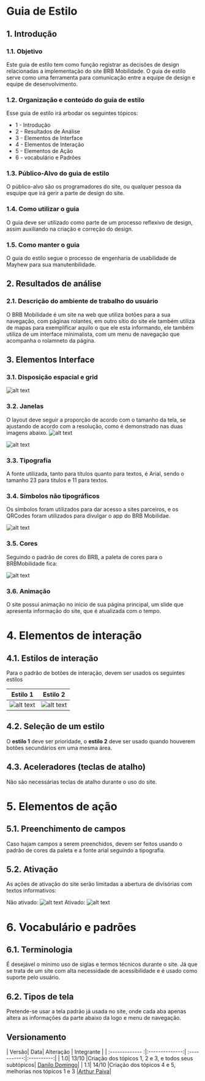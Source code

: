 # Guia de Estilo

## 1. Introdução

### 1.1. Objetivo

 Este guia de estilo tem como função registrar as decisões de design relacionadas a implementação do site BRB Mobilidade. O guia de estilo serve como uma ferramenta para comunicação entre a equipe de design e equipe de desenvolvimento.

### 1.2. Organização e conteúdo do guia de estilo

Esse guia de estilo irá arbodar os seguintes tópicos:

* 1 - Introdução
* 2 - Resultados de Análise
* 3 - Elementos de Interface
* 4 - Elementos de Interação
* 5 - Elementos de Ação
* 6 - vocabulário e Padrões

### 1.3. Público-Alvo do guia de estilo

O público-alvo são os programadores do site, ou qualquer pessoa da esquipe que irá gerir a parte de design do site.

### 1.4. Como utilizar o guia

O guia deve ser utilizado como parte de um processo reflexivo de design, assim auxiliando na criação e correção do design.

### 1.5. Como manter o guia

O guia do estilo segue o processo de engenharia de usabilidade de Mayhew para sua manutenbilidade.

## 2. Resultados de análise

### 2.1. Descrição do ambiente de trabalho do usuário

O BRB Mobilidade é um site na web que utiliza botões para a sua navegação, com páginas rolantes, em outro sítio do site ele também utiliza de mapas para exemplificar aquilo o que ele esta informando, ele também utiliza de um interface minimalista, com um menu de navegação que acompanha o rolamneto da página.

## 3. Elementos Interface

### 3.1. Disposição espacial e grid

![alt text](../images/disposicao_espacial_e_grid.png)

### 3.2. Janelas

O layout deve seguir a proporção de acordo com o tamanho da tela, se ajustando de acordo com a resolução, como é demonstrado nas duas imagens abaixo.
![alt text](../images/guia_janela1.png)

![alt text](../images/guia_janela2.png)

### 3.3. Tipografia

A fonte utilizada, tanto para títulos quanto para textos, é Arial, sendo o tamanho 23 para titulos e 11 para textos.

### 3.4. Símbolos não tipográficos

Os símbolos foram utilizados para dar acesso a sites parceiros, e os QRCodes foram utilizados para divulgar o app do BRB Mobilidae.

![alt text](../images/naotipograficos.png)

### 3.5. Cores

Seguindo o padrão de cores do BRB, a paleta de cores para o BRBMobilidade fica:


![alt text](../images/paleta.jpeg)

### 3.6. Animação

O site possui animação no inicio de sua página principal, um slide que apresenta informação do site, que é atualizada com o tempo.

# 4. Elementos de interação
## 4.1. Estilos de interação 
Para o padrão de botões de interação, devem ser usados os seguintes estilos

 | Estilo 1| Estilo 2 |
 |:-------------:|:--------------: |
 | ![alt text](../images/botao.png) | ![alt text](../images/botao2.png)| 
 
## 4.2. Seleção de um estilo
O **estilo 1** deve ser prioridade, o **estilo 2** deve ser usado quando houverem botões secundários em uma mesma área.
## 4.3. Aceleradores (teclas de atalho)
Não são necessárias teclas de atalho durante o uso do site.
# 5. Elementos de ação
## 5.1. Preenchimento de campos
Caso hajam campos a serem preenchidos, devem ser feitos usando o padrão de cores da paleta e a fonte arial seguindo a tipografia.
## 5.2. Ativação
As ações de ativação do site serão limitadas a abertura de divisórias com textos informativos: 

Não ativado:
![alt text](../images/naoativado.png)
Ativado:
![alt text](../images/ativado.png)

# 6. Vocabulário e padrões
## 6.1. Terminologia
É desejável o mínimo uso de siglas e termos técnicos durante o site. Já que se trata de um site com alta necessidade de acessibilidade e é usado como suporte pelo usuário.

## 6.2. Tipos de tela

Pretende-se usar a tela padrão já usada no site, onde cada aba apenas altera as informações da parte abaixo da logo e menu de navegação.

## Versionamento
| Versão| Data| Alteração | Integrante |
| :------------- :|:--------------:| :-----------:|:----------:|
| 1.0| 13/10 |Criação dos tópicos 1, 2 e 3, e todos seus subtópicos| [Danilo Domingo](https://github.com/danilow200)|
| 1.1| 14/10 |Criação dos tópicos 4 e 5, melhorias nos tópicos 1 e 3 |[Arthur Paiva](https://github.com/arthurpaivat)|